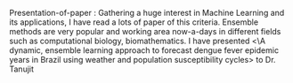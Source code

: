  Presentation-of-paper :
 Gathering a huge interest in Machine Learning and its applications, I have read a lots of paper of this criteria. 
 Ensemble methods are very popular and working area now-a-days in different fields such as computational biology, biomathematics.
 I have presented  <\A dynamic, ensemble learning approach to forecast dengue fever epidemic years in Brazil using weather and population susceptibility cycles>
 to Dr. Tanujit 
